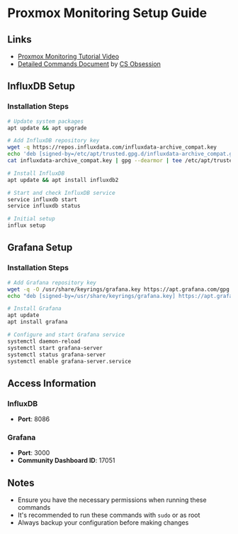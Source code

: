 # Proxmox Monitoring Setup Guide

## Links
- [Proxmox Monitoring Tutorial Video](https://www.youtube.com/watch?v=cO5FpCOPbwM)
- [Detailed Commands Document](https://docs.google.com/document/d/14qaRI_Z9TQvOr-TA5vtpYjnibZjiD-sbTp7uNyE0KhM/edit) by [CS Obsession](https://www.youtube.com/@csobsession)

## InfluxDB Setup

### Installation Steps
```bash
# Update system packages
apt update && apt upgrade

# Add InfluxDB repository key
wget -q https://repos.influxdata.com/influxdata-archive_compat.key
echo 'deb [signed-by=/etc/apt/trusted.gpg.d/influxdata-archive_compat.gpg] https://repos.influxdata.com/debian stable main' | tee /etc/apt/sources.list.d/influxdata.list
cat influxdata-archive_compat.key | gpg --dearmor | tee /etc/apt/trusted.gpg.d/influxdata-archive_compat.gpg > /dev/null

# Install InfluxDB
apt update && apt install influxdb2

# Start and check InfluxDB service
service influxdb start
service influxdb status

# Initial setup
influx setup
```

## Grafana Setup

### Installation Steps
```bash
# Add Grafana repository key
wget -q -O /usr/share/keyrings/grafana.key https://apt.grafana.com/gpg.key
echo "deb [signed-by=/usr/share/keyrings/grafana.key] https://apt.grafana.com stable main" | tee -a /etc/apt/sources.list.d/grafana.list

# Install Grafana
apt update
apt install grafana

# Configure and start Grafana service
systemctl daemon-reload
systemctl start grafana-server
systemctl status grafana-server
systemctl enable grafana-server.service
```

## Access Information

### InfluxDB
- **Port**: 8086

### Grafana
- **Port**: 3000
- **Community Dashboard ID**: 17051

## Notes
- Ensure you have the necessary permissions when running these commands
- It's recommended to run these commands with `sudo` or as root
- Always backup your configuration before making changes